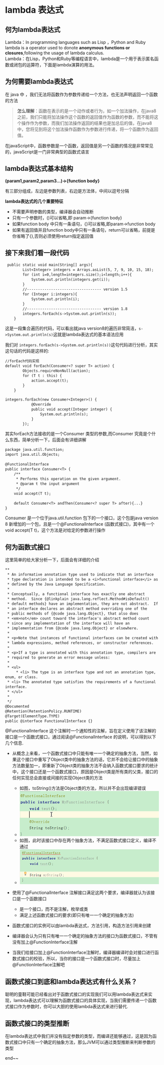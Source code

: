 # lambda 表达式
## 何为lambda表达式
Lambda：In programming languages such as Lisp ，Python and Ruby lambda is a operator used to donote **anonymous functions or closures**,following the usage of lambda calculus.  
Lambda：在Lisp，Python和Ruby等编程语言中，lambda是一个用于表示匿名函数或闭包的运算符，下面是lambda演算的用法。

## 为何需要lambda表达式

在 java 中 ，我们无法将函数作为参数传递给一个方法，也无法声明返回一个函数的方法

>  **怎么理解**：函数在表示的是一个动作或者行为，如一个加法操作，在java8之前，我们只能将加法操作这个函数的返回值作为函数的参数，而不能将这个操作作为参数，而我们加法操作返回的结果也是加总后的值，在java8中，您将见到将这个加法操作函数作为参数进行传递，将一个函数作为返回值。

在javaScript中，函数参数是一个函数，返回值是另一个函数的情况是非常常见的，javaScript是一门非常典型的函数式语言

## lambda表达式基本结构

**(param1,param2,param3...)->{function body}**

有三部分组成，左边是参数列表，右边是方法体，中间以逗号分隔

**lambda表达式的几个重要特征**

- 不需要声明参数的类型，编译器会自动推断
- 只有一个参数时，()可以省略,即 param->{function body}
- 如果function body 中只有一条语句，{}可以省略,即param->function body
- 如果有返回值并且function body中只有一条语句，return可以省略，前提是你省略了{},否则必须使用return指定返回值

## 接下来我们看一段代码

```
 public static void main(String[] args){
        List<Integer> integers = Arrays.asList(5, 7, 9, 10, 15, 18);
        for (int i=0,length=integers.size();i<length;i++){
            System.out.println(integers.get(i));
        }
        //---------------------------------- version 1.5
        for (Integer i:integers){
            System.out.println(i);
        }
        //---------------------------------- version 1.8
        integers.forEach(s->System.out.println(s));
    }
```

这是一段集合遍历的代码，可以看出就java version8的遍历非常简洁，`s->System.out.println(s)`这就是lambda表达式的基本语法应用  

我们对  `integers.forEach(s->System.out.println(s))`这句代码进行分析，其实这句话的代码是这样的:

```
//forEach代码实现
default void forEach(Consumer<? super T> action) {
        Objects.requireNonNull(action);
        for (T t : this) {
            action.accept(t);
        }
    }
```

```
integers.forEach(new Consumer<Integer>() {
            @Override
            public void accept(Integer integer) {
                System.out.println(s);
            }
        });
```

其实forEach方法接收的是一个Consumer 类型的参数,而Consumer 究竟是个什么东西，简单分析一下，后面会有详细讲解

```
package java.util.function;
import java.util.Objects;

@FunctionalInterface
public interface Consumer<T> {
    /**
     * Performs this operation on the given argument.
     * @param t the input argument
     */
    void accept(T t);
    
	default Consumer<T> andThen(Consumer<? super T> after){...} 
}
```

Consumer 是一个位于java.util.function 包下的一个接口，这个包是java version 8 新增加的一个包，且是一个@FunctionalInterface (函数式接口)，其中有一个void accept(T t)，这个方法是对给定的参数进行操作

## 何为函数式接口

这里简单的给大家分析一下，后面会有详细的介绍

```
**
 * An informative annotation type used to indicate that an interface
 * type declaration is intended to be a <i>functional interface</i> as
 * defined by the Java Language Specification.
 *
 * Conceptually, a functional interface has exactly one abstract
 * method.  Since {@linkplain java.lang.reflect.Method#isDefault()
 * default methods} have an implementation, they are not abstract.  If
 * an interface declares an abstract method overriding one of the
 * public methods of {@code java.lang.Object}, that also does
 * <em>not</em> count toward the interface's abstract method count
 * since any implementation of the interface will have an
 * implementation from {@code java.lang.Object} or elsewhere.
 *
 * <p>Note that instances of functional interfaces can be created with
 * lambda expressions, method references, or constructor references.
 *
 * <p>If a type is annotated with this annotation type, compilers are
 * required to generate an error message unless:
 *
 * <ul>
     * <li> The type is an interface type and not an annotation type, enum, or class.
 * <li> The annotated type satisfies the requirements of a functional interface.
 * </ul>
 *
 */
@Documented
@Retention(RetentionPolicy.RUNTIME)
@Target(ElementType.TYPE)
public @interface FunctionalInterface {}
```

@FunctionalInterface 这个注解时一个通知性的注解，旨在定义使用了该注解的接口是一个函数式接口，通过阅读@FunctionalInterface 的说明，可以得到以下几个信息.

- 从概念上来看，一个函数式接口中只能有唯一一个确定的抽象方法，当然，如果这个接口中重写了Object类中的抽象方法的话，它并不会给让接口中的抽象方法数量加一，即重新了Object类的抽象方法不会纳入函数式接口要求的统计中，这个接口还是一个函数式接口，原因是Object类是所有类的父类，接口的任何实现总会直接或间接的实现Object类的方法
  - 如图，toString()方法是Object类的方法，所以并不会出现编译错误
  - ![lambda01](./lambda01.png)
  - 如图，此时该接口中存在两个抽象方法，不满足函数式接口定义，编译不通过
  - ![lambda02](./lambda02.png)

- 使用了@FunctionalInterface 注解接口满足这两个要求，编译器就认为该接口是一个函数接口
  - 是一个接口，而不是注解，枚举或类
  - 满足上述函数式接口的要求(即只有唯一一个确定的抽象方法)

- 函数式接口的实例可以由lambda表达式，方法引用，构造方法引用来创建

- 编译器会认为只有只有唯一一个确定的抽象方法的接口为函数式接口，不管有没有加上@FunctionInterface注解

- 当我们给接口加上@FunctionInterface注解时，编译器编译时会对接口进行函数式接口的校验，所以，当你的接口是一个函数式接口时，尽量加上@FunctionInterface注解吧

## 函数式接口到底和lambda表达式有什么关系？

聪明的童鞋可能已经看出对于函数式接口的实现我们可以用lambda表达式来实现，lambda表达式可以理解为函数式接口的具体实现，当我们需要传递一个函数式接口作为参数时，你可以大胆的使用lambda表达式来进行替代.

## 函数式接口的类型推断

在lambda表达式中我们并没有指定参数的类型，而编译还能够通过，这是因为函数式接口中只有一个确定的抽象方法，那么JVM可以通过类型推断来判断参数的类型

end~~




